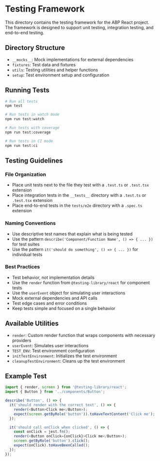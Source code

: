 # Testing Framework

This directory contains the testing framework for the ABP React project. The framework is designed to support unit testing, integration testing, and end-to-end testing.

## Directory Structure

- `__mocks__`: Mock implementations for external dependencies
- `fixtures`: Test data and fixtures
- `utils`: Testing utilities and helper functions
- `setup`: Test environment setup and configuration

## Running Tests

```bash
# Run all tests
npm test

# Run tests in watch mode
npm run test:watch

# Run tests with coverage
npm run test:coverage

# Run tests in CI mode
npm run test:ci
```

## Testing Guidelines

### File Organization

- Place unit tests next to the file they test with a `.test.ts` or `.test.tsx` extension
- Place integration tests in the `__tests__` directory with a `.test.ts` or `.test.tsx` extension
- Place end-to-end tests in the `tests/e2e` directory with a `.spec.ts` extension

### Naming Conventions

- Use descriptive test names that explain what is being tested
- Use the pattern `describe('Component/Function Name', () => { ... })` for test suites
- Use the pattern `it('should do something', () => { ... })` for individual tests

### Best Practices

- Test behavior, not implementation details
- Use the `render` function from `@testing-library/react` for component tests
- Use the `userEvent` object for simulating user interactions
- Mock external dependencies and API calls
- Test edge cases and error conditions
- Keep tests simple and focused on a single behavior

## Available Utilities

- `render`: Custom render function that wraps components with necessary providers
- `userEvent`: Simulates user interactions
- `TEST_ENV`: Test environment configuration
- `initTestEnvironment`: Initializes the test environment
- `cleanupTestEnvironment`: Cleans up the test environment

## Example Test

```typescript
import { render, screen } from '@testing-library/react';
import { Button } from '../components/Button';

describe('Button', () => {
  it('should render with the correct text', () => {
    render(<Button>Click me</Button>);
    expect(screen.getByRole('button')).toHaveTextContent('Click me');
  });

  it('should call onClick when clicked', () => {
    const onClick = jest.fn();
    render(<Button onClick={onClick}>Click me</Button>);
    screen.getByRole('button').click();
    expect(onClick).toHaveBeenCalled();
  });
});
```